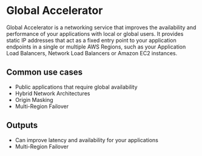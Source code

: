 # Global Accelerator

Global Accelerator is a networking service that improves the availability and performance of your applications with local or global users. It provides static IP addresses that act as a fixed entry point to your application endpoints in a single or multiple AWS Regions, such as your Application Load Balancers, Network Load Balancers or Amazon EC2 instances.

## Common use cases

 - Public applications that require global availability
 - Hybrid Network Architectures
 - Origin Masking
 - Multi-Region Failover

## Outputs

 - Can improve latency and availability for your applications
 - Multi-Region Failover
